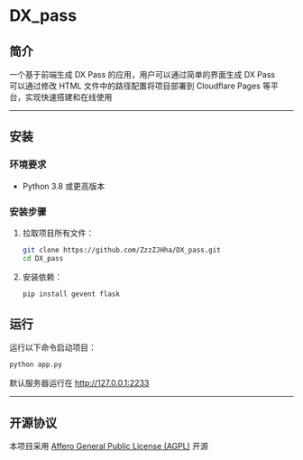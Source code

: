 # DX_pass

## 简介
一个基于前端生成 DX Pass 的应用，用户可以通过简单的界面生成 DX Pass  
可以通过修改 HTML 文件中的路径配置将项目部署到 Cloudflare Pages 等平台，实现快速搭建和在线使用

---

## 安装

### 环境要求
- Python 3.8 或更高版本

### 安装步骤
1. 拉取项目所有文件：
   ```bash
   git clone https://github.com/ZzzZJHha/DX_pass.git
   cd DX_pass
   ```
2. 安装依赖：
   ```bash
   pip install gevent flask
   ```
## 运行
运行以下命令启动项目：
   ```bash
   python app.py
   ```
默认服务器运行在 http://127.0.0.1:2233

---

## 开源协议
本项目采用 [Affero General Public License (AGPL)](https://www.gnu.org/licenses/agpl-3.0.html) 开源
